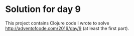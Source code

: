 # Solution for day 9

This project contains Clojure code I wrote to solve http://adventofcode.com/2016/day/9 (at least the first part).